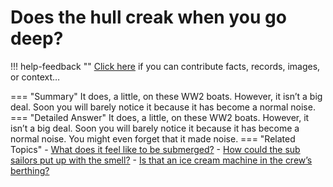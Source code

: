 # Does the hull creak when you go deep?

!!! help-feedback ""
    <a href="/feedback/" data-feedback-link>Click here</a>
    if you can contribute facts, records, images, or context…

<a id="summary"></a>
=== "Summary"
    It does, a little, on these WW2 boats. However, it isn’t a big deal. Soon you will barely notice it because it has become a normal noise.
=== "Detailed Answer"
    It does, a little, on these WW2 boats.  However, it isn’t a big deal.  Soon you will barely notice it because it has become a normal noise.  You might even forget that it made noise.
=== "Related Topics"
    - [What does it feel like to be submerged?](./what-does-it-feel-like-to-be-submerged.md#summary)
    - [How could the sub sailors put up with the smell?](./how-could-the-sub-sailors-put-up-with-the-smell.md#summary)
    - [Is that an ice cream machine in the crew’s berthing?](./is-that-an-ice-cream-machine-in-the-crews-berthing.md#summary)